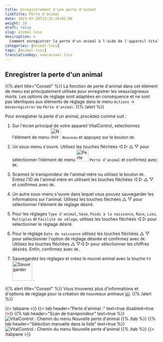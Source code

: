 ```yaml
---
title: Enregistrement d'une perte d'animal
linkTitle: Perte d'animal
date: 2023-07-28T13:25:28+02:00
weight: 10
draft: false
slug: animal-loss
description: >
  Comment enregistrer la perte d'un animal à l'aide de l'appareil VitalControl.
categories: [Animal-loss]
tags: [Animal-loss]
translationKey: new/animal-loss
---
```

## Enregistrer la perte d'un animal

{{% alert title="Conseil" %}}
La fonction de perte d'animal dans cet élément de menu est principalement utilisée pour enregistrer les veaux/agneaux morts. Les options de réglage sont adaptées en conséquence et ne sont pas identiques aux éléments de réglage dans le menu `Actions` -> `Désenregistrer` ou `Perte d'animal`.
{{% /alert %}}

Pour enregistrer la perte d'un animal, procédez comme suit :

1. Sur l'écran principal de votre appareil VitalControl, sélectionnez l'élément de menu <img src="/icons/main/new-animal.svg" width="35" align="bottom" alt="Nouvel animal" /> `Nouveau` et appuyez sur le bouton `OK`.

2. Un sous-menu s'ouvre. Utilisez les touches fléchées ◁ ▷ △ ▽ pour sélectionner l'élément de menu <img src="/icons/main/stillbirth.svg" width="40" align="bottom" alt="Perte d'animal" /> `Perte d'animal` et confirmez avec `OK`.

3. Scannez le transpondeur de l'animal mère ou utilisez le bouton `OK`. Entrez l'ID de l'animal mère en utilisant les touches fléchées ◁ ▷ △ ▽ et confirmez avec `OK`.

4. Un autre sous-menu s'ouvre dans lequel vous pouvez sauvegarder les informations sur l'animal. Utilisez les touches fléchées △ ▽ pour sélectionner l'élément de réglage désiré.

5. Pour les réglages `Type d'animal`, `Sexe`, `Poids à la naissance`, `Race`, `Lieu`, `Multiples` et `Facilité de vêlage`, utilisez les touches fléchées ◁ ▷ pour sélectionner le réglage désiré.

6. Pour le réglage `Date de naissance` utilisez les touches fléchées △ ▽ pour sélectionner l'option de réglage désirée et confirmez avec `OK`. Utilisez les touches fléchées △ ▽◁ ▷ pour sélectionner les chiffres désirés. Enfin, confirmez avec `OK`.

7. Sauvegardez les réglages et créez le nouvel animal avec la touche `F3` &nbsp;<img src="/icons/footer/save_exit.svg" width="65" align="bottom" alt="Sauvegarder" />&nbsp;.

{{% alert title="Conseil" %}}
Vous trouverez plus d'informations et d'options de réglage pour la création de nouveaux animaux [ici](../../settings/animal-registration/).
{{% /alert %}}


{{< tabpane >}}
{{< tab header="Perte d'animal :" text=true disabled=true />}}
{{% tab header="Scan de transpondeur" text=true %}}
![VitalControl : Chemin du menu Nouvelle perte d'animal](../images/animalloss-scan.png "Enregistrer la perte d'un animal")
{{% /tab %}}
{{% tab header="Sélection manuelle dans la liste" text=true %}}
![VitalControl : Chemin du menu Nouvelle perte d'animal](../images/animalloss.png "Enregistrer la perte d'un animal")
{{% /tab %}}
{{< /tabpane >}}
